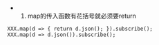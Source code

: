 + 1. map的传入函数有花括号就必须要return
```
XXX.map(d => { return d.json(); }).subscribe();
XXX.map(d => d.json()).subscribe();
```
